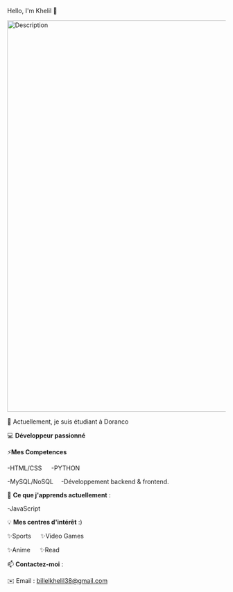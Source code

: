  Hello, I'm Khelil 👋


<img src="https://i.gifer.com/NdRT.gif" alt="Description" width="900">


🔭 Actuellement, je suis étudiant à Doranco

💻 **Développeur passionné** 


⚡**Mes Competences** 

-HTML/CSS &emsp;    -PYTHON

-MySQL/NoSQL&emsp;  -Développement backend & frontend.


🌱 **Ce que j'apprends actuellement** :

-JavaScript

💡 **Mes centres d'intérêt** :)

✨Sports   &emsp; ✨Video Games

✨Anime &emsp; ✨Read


📫 **Contactez-moi** :

✉️ Email : billelkhelil38@gmail.com

<!--
**billel2301/billel2301** is a ✨ _special_ ✨ repository because its `README.md` (this file) appears on your GitHub profile.

Here are some ideas to get you started:

- 🔭 I’m currently working on ...
- 🌱 I’m currently learning ...
- 👯 I’m looking to collaborate on ...
- 🤔 I’m looking for help with ...
- 💬 Ask me about ...
- 📫 How to reach me: ...
- 😄 Pronouns: ...
- ⚡ Fun fact: ...
-->
